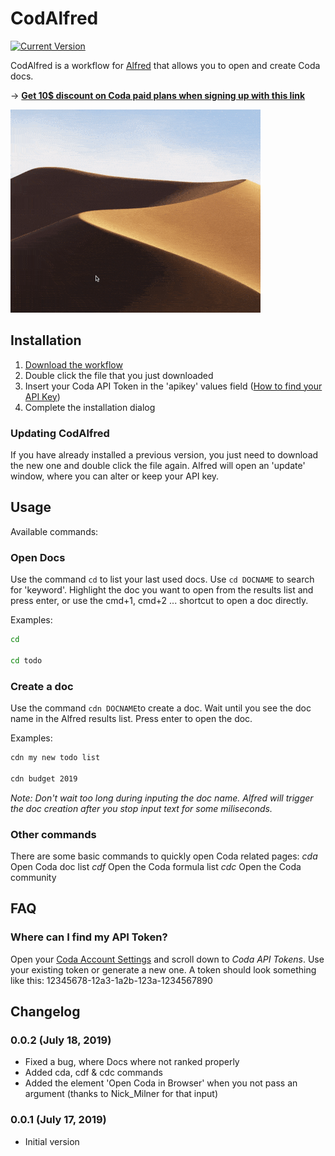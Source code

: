 # CodAlfred

[![Current Version](https://img.shields.io/github/release/danielstieber/codalfred.svg?style=flat-square)](https://github.com/danielstieber/codalfred/releases)

CodAlfred is a workflow for [Alfred](https://www.alfredapp.com/) that 
allows you to open and create Coda docs.

→ [**Get 10$ discount on Coda paid plans when signing up with this link**](https://coda.io/?r=Qjx7OzpmTa2L6IPfkY-anw)

![Demo](demo.gif)

## Installation
1. [Download the workflow](https://github.com/danielstieber/codalfred/releases/download/v0.0.2/CodAlfred.alfredworkflow)
2. Double click the file that you just downloaded
3. Insert your Coda API Token in the 'apikey' values field ([How to find your API Key](#faq))
4. Complete the installation dialog

### Updating CodAlfred
If you have already installed a previous version, you just need to download the new one and double click the file again. Alfred will open an 'update' window, where you can alter or keep your API key.

## Usage
Available commands:
### Open Docs
Use the command `cd` to list your last used docs. Use `cd DOCNAME` to search for 'keyword'. Highlight the doc you want to open from the results list and press enter, or use the cmd+1, cmd+2 ... shortcut to open a doc directly.

Examples:
```bash
cd 

cd todo
```

### Create a doc
Use the command `cdn DOCNAME`to create a doc. Wait until you see the doc name in the Alfred results list. Press enter to open the doc.

Examples:
```bash
cdn my new todo list 

cdn budget 2019
```
_Note: Don't wait too long during inputing the doc name. Alfred will trigger the doc creation after you stop input text for some miliseconds._

### Other commands
There are some basic commands to quickly open Coda related pages:
*cda* Open Coda doc list
*cdf* Open the Coda formula list
*cdc* Open the Coda community

## FAQ
### Where can I find my API Token?
Open your [Coda Account Settings](https://coda.io/account) and scroll down to *Coda API Tokens*. Use your existing token or generate a new one. A token should look something like this: 12345678-12a3-1a2b-123a-1234567890

## Changelog
### 0.0.2 (July 18, 2019)
* Fixed a bug, where Docs where not ranked properly
* Added cda, cdf & cdc commands
* Added the element 'Open Coda in Browser' when you not pass an argument (thanks to Nick_Milner for that input)

### 0.0.1 (July 17, 2019)
* Initial version